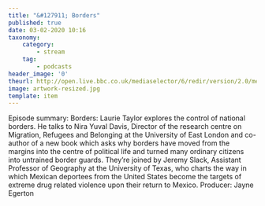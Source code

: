 ```yaml
---
title: "&#127911; Borders"
published: true
date: 03-02-2020 10:16
taxonomy:
    category:
        - stream
    tag:
        - podcasts
header_image: '0'
theurl: http://open.live.bbc.co.uk/mediaselector/6/redir/version/2.0/mediaset/audio-nondrm-download/proto/http/vpid/p0812nl0.mp3
image: artwork-resized.jpg
template: item
--- 
```

Episode summary: Borders: Laurie Taylor explores the control of national borders. He talks to Nira Yuval Davis, Director of the research centre on Migration, Refugees and Belonging at the University of East London and co-author of a new book which asks why borders have moved from the margins into the centre of political life and turned many ordinary citizens into untrained border guards. They’re joined by Jeremy Slack, Assistant Professor of Geography at the University of Texas, who charts the way in which Mexican deportees from the United States become the targets of extreme drug related violence upon their return to Mexico. Producer: Jayne Egerton
